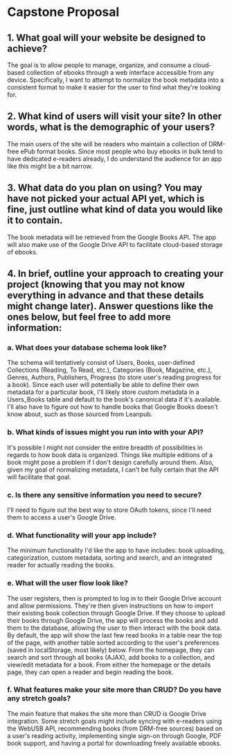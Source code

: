 # Capstone Proposal

## 1. What goal will your website be designed to achieve?
   
The goal is to allow people to manage, organize, and consume a cloud-based collection of ebooks through a web interface accessible from any device. Specifically, I want to attempt to normalize the book metadata into a consistent format to make it easier for the user to find what they're looking for.

## 2. What kind of users will visit your site? In other words, what is the demographic of your users?

The main users of the site will be readers who maintain a collection of DRM-free ePub format books. Since most people who buy ebooks in bulk tend to have dedicated e-readers already, I do understand the audience for an app like this might be a bit narrow.

## 3. What data do you plan on using? You may have not picked your actual API yet, which is fine, just outline what kind of data you would like it to contain.

The book metadata will be retrieved from the Google Books API. The app will also make use of the Google Drive API to facilitate cloud-based storage of ebooks.

## 4. In brief, outline your approach to creating your project (knowing that you may not know everything in advance and that these details might change later). Answer questions like the ones below, but feel free to add more information:

### a. What does your database schema look like?

The schema will tentatively consist of Users, Books, user-defined Collections (Reading, To Read, etc.), Categories (Book, Magazine, etc.), Genres, Authors, Publishers, Progress (to store user's reading progress for a book). Since each user will potentially be able to define their own metadata for a particular book, I'll likely store custom metadata in a Users_Books table and default to the book's canonical data if it's available. I'll also have to figure out how to handle books that Google Books doesn't know about, such as those sourced from Leanpub.

### b. What kinds of issues might you run into with your API?

It's possible I might not consider the entire breadth of possibilities in regards to how book data is organized. Things like multiple editions of a book might pose a problem if I don't design carefully around them. Also, given my goal of normalizing metadata, I can't be fully certain that the API will facilitate that goal.

### c. Is there any sensitive information you need to secure?

I'll need to figure out the best way to store OAuth tokens, since I'll need them to access a user's Google Drive.

### d. What functionality will your app include?

The minimum functionality I'd like the app to have includes: book uploading, categorization, custom metadata, sorting and search, and an integrated reader for actually reading the books.

### e. What will the user flow look like?

The user registers, then is prompted to log in to their Google Drive account and allow permissions. They're then given instructions on how to import their existing book collection through Google Drive. If they choose to upload their books through Google Drive, the app will process the books and add them to the database, allowing the user to then interact with the book data. By default, the app will show the last few read books in a table near the top of the page, with another table sorted according to the user's preferences (saved in localStorage, most likely) below. From the homepage, they can search and sort through all books (AJAX), add books to a collection, and view/edit metadata for a book. From either the homepage or the details page, they can open a reader and begin reading the book.

### f. What features make your site more than CRUD? Do you have any stretch goals?

The main feature that makes the site more than CRUD is Google Drive integration. Some stretch goals might include syncing with e-readers using the WebUSB API, recommending books (from DRM-free sources) based on a user's reading activity, implementing single sign-on through Google, PDF book support, and having a portal for downloading freely available ebooks.